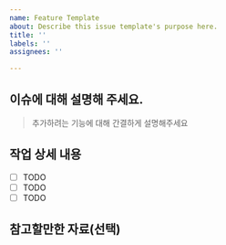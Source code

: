 ```yaml
---
name: Feature Template
about: Describe this issue template's purpose here.
title: ''
labels: ''
assignees: ''

---
```


## 이슈에 대해 설명해 주세요.

> 추가하려는 기능에 대해 간결하게 설명해주세요

## 작업 상세 내용

- [ ] TODO
- [ ] TODO
- [ ] TODO

## 참고할만한 자료(선택)
